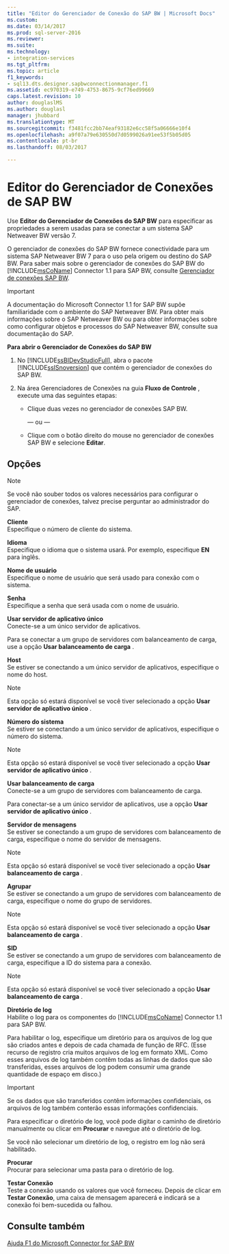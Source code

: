 ```yaml
---
title: "Editor do Gerenciador de Conexão do SAP BW | Microsoft Docs"
ms.custom: 
ms.date: 03/14/2017
ms.prod: sql-server-2016
ms.reviewer: 
ms.suite: 
ms.technology:
- integration-services
ms.tgt_pltfrm: 
ms.topic: article
f1_keywords:
- sql13.dts.designer.sapbwconnectionmanager.f1
ms.assetid: ec970319-e749-4753-8675-9cf76ed99669
caps.latest.revision: 10
author: douglaslMS
ms.author: douglasl
manager: jhubbard
ms.translationtype: MT
ms.sourcegitcommit: f3481fcc2bb74eaf93182e6cc58f5a06666e10f4
ms.openlocfilehash: a9f07a79e630550d7d0599026a91ee53f5b05d05
ms.contentlocale: pt-br
ms.lasthandoff: 08/03/2017

---
```

# <a name="sap-bw-connection-manager-editor"></a>Editor do Gerenciador de Conexões de SAP BW
  Use **Editor do Gerenciador de Conexões do SAP BW** para especificar as propriedades a serem usadas para se conectar a um sistema SAP Netweaver BW versão 7.  
  
 O gerenciador de conexões do SAP BW fornece conectividade para um sistema SAP Netweaver BW 7 para o uso pela origem ou destino do SAP BW. Para saber mais sobre o gerenciador de conexões do SAP BW do [!INCLUDE[msCoName](../../includes/msconame-md.md)] Connector 1.1 para SAP BW, consulte [Gerenciador de conexões SAP BW](../../integration-services/connection-manager/sap-bw-connection-manager.md).  
  
> [!IMPORTANT]  
>  A documentação do Microsoft Connector 1.1 for SAP BW supõe familiaridade com o ambiente do SAP Netweaver BW. Para obter mais informações sobre o SAP Netweaver BW ou para obter informações sobre como configurar objetos e processos do SAP Netweaver BW, consulte sua documentação do SAP.  
  
 **Para abrir o Gerenciador de Conexões do SAP BW**  
  
1.  No [!INCLUDE[ssBIDevStudioFull](../../includes/ssbidevstudiofull-md.md)], abra o pacote [!INCLUDE[ssISnoversion](../../includes/ssisnoversion-md.md)] que contém o gerenciador de conexões do SAP BW.  
  
2.  Na área Gerenciadores de Conexões na guia **Fluxo de Controle** , execute uma das seguintes etapas:  
  
    -   Clique duas vezes no gerenciador de conexões SAP BW.  
  
         — ou —  
  
    -   Clique com o botão direito do mouse no gerenciador de conexões SAP BW e selecione **Editar**.  
  
## <a name="options"></a>Opções  
  
> [!NOTE]  
>  Se você não souber todos os valores necessários para configurar o gerenciador de conexões, talvez precise perguntar ao administrador do SAP.  
  
 **Cliente**  
 Especifique o número de cliente do sistema.  
  
 **Idioma**  
 Especifique o idioma que o sistema usará. Por exemplo, especifique **EN** para inglês.  
  
 **Nome de usuário**  
 Especifique o nome de usuário que será usado para conexão com o sistema.  
  
 **Senha**  
 Especifique a senha que será usada com o nome de usuário.  
  
 **Usar servidor de aplicativo único**  
 Conecte-se a um único servidor de aplicativos.  
  
 Para se conectar a um grupo de servidores com balanceamento de carga, use a opção **Usar balanceamento de carga** .  
  
 **Host**  
 Se estiver se conectando a um único servidor de aplicativos, especifique o nome do host.  
  
> [!NOTE]  
>  Esta opção só estará disponível se você tiver selecionado a opção **Usar servidor de aplicativo único** .  
  
 **Número do sistema**  
 Se estiver se conectando a um único servidor de aplicativos, especifique o número do sistema.  
  
> [!NOTE]  
>  Esta opção só estará disponível se você tiver selecionado a opção **Usar servidor de aplicativo único** .  
  
 **Usar balanceamento de carga**  
 Conecte-se a um grupo de servidores com balanceamento de carga.  
  
 Para conectar-se a um único servidor de aplicativos, use a opção **Usar servidor de aplicativo único** .  
  
 **Servidor de mensagens**  
 Se estiver se conectando a um grupo de servidores com balanceamento de carga, especifique o nome do servidor de mensagens.  
  
> [!NOTE]  
>  Esta opção só estará disponível se você tiver selecionado a opção **Usar balanceamento de carga** .  
  
 **Agrupar**  
 Se estiver se conectando a um grupo de servidores com balanceamento de carga, especifique o nome do grupo de servidores.  
  
> [!NOTE]  
>  Esta opção só estará disponível se você tiver selecionado a opção **Usar balanceamento de carga** .  
  
 **SID**  
 Se estiver se conectando a um grupo de servidores com balanceamento de carga, especifique a ID do sistema para a conexão.  
  
> [!NOTE]  
>  Esta opção só estará disponível se você tiver selecionado a opção **Usar balanceamento de carga** .  
  
 **Diretório de log**  
 Habilite o log para os componentes do [!INCLUDE[msCoName](../../includes/msconame-md.md)] Connector 1.1 para SAP BW.  
  
 Para habilitar o log, especifique um diretório para os arquivos de log que são criados antes e depois de cada chamada de função de RFC. (Esse recurso de registro cria muitos arquivos de log em formato XML. Como esses arquivos de log também contêm todas as linhas de dados que são transferidas, esses arquivos de log podem consumir uma grande quantidade de espaço em disco.)  
  
> [!IMPORTANT]  
>  Se os dados que são transferidos contêm informações confidenciais, os arquivos de log também conterão essas informações confidenciais.  
  
 Para especificar o diretório de log, você pode digitar o caminho de diretório manualmente ou clicar em **Procurar** e navegue até o diretório de log.  
  
 Se você não selecionar um diretório de log, o registro em log não será habilitado.  
  
 **Procurar**  
 Procurar para selecionar uma pasta para o diretório de log.  
  
 **Testar Conexão**  
 Teste a conexão usando os valores que você forneceu. Depois de clicar em **Testar Conexão**, uma caixa de mensagem aparecerá e indicará se a conexão foi bem-sucedida ou falhou.  
  
## <a name="see-also"></a>Consulte também  
 [Ajuda F1 do Microsoft Connector for SAP BW](../../integration-services/microsoft-connector-for-sap-bw-f1-help.md)  
  
  

